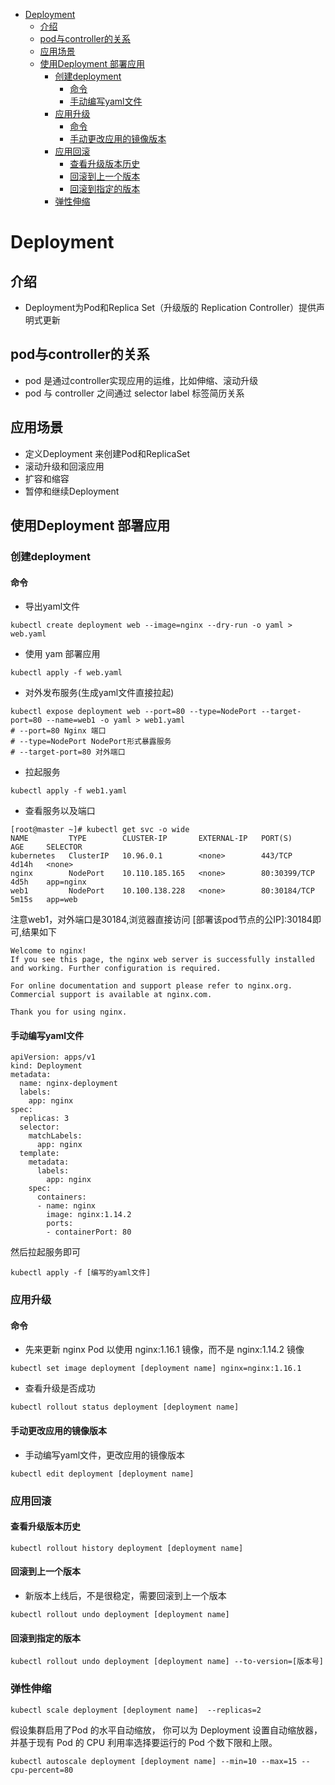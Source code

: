- [Deployment](#deployment)
  - [介绍](#介绍)
  - [pod与controller的关系](#pod与controller的关系)
  - [应用场景](#应用场景)
  - [使用Deployment 部署应用](#使用deployment-部署应用)
    - [创建deployment](#创建deployment)
      - [命令](#命令)
      - [手动编写yaml文件](#手动编写yaml文件)
    - [应用升级](#应用升级)
      - [命令](#命令-1)
      - [手动更改应用的镜像版本](#手动更改应用的镜像版本)
    - [应用回滚](#应用回滚)
      - [查看升级版本历史](#查看升级版本历史)
      - [回滚到上一个版本](#回滚到上一个版本)
      - [回滚到指定的版本](#回滚到指定的版本)
    - [弹性伸缩](#弹性伸缩)

# Deployment
## 介绍
* Deployment为Pod和Replica Set（升级版的 Replication Controller）提供声明式更新
## pod与controller的关系
* pod 是通过controller实现应用的运维，比如伸缩、滚动升级
* pod 与 controller 之间通过 selector label 标签简历关系

## 应用场景
* 定义Deployment 来创建Pod和ReplicaSet
* 滚动升级和回滚应用
* 扩容和缩容
* 暂停和继续Deployment 

## 使用Deployment 部署应用
### 创建deployment
#### 命令
* 导出yaml文件
```
kubectl create deployment web --image=nginx --dry-run -o yaml > web.yaml
```
* 使用 yam 部署应用
```
kubectl apply -f web.yaml
```
* 对外发布服务(生成yaml文件直接拉起)
```
kubectl expose deployment web --port=80 --type=NodePort --target-port=80 --name=web1 -o yaml > web1.yaml
# --port=80 Nginx 端口
# --type=NodePort NodePort形式暴露服务
# --target-port=80 对外端口
```
* 拉起服务
```
kubectl apply -f web1.yaml
```
* 查看服务以及端口
```
[root@master ~]# kubectl get svc -o wide
NAME         TYPE        CLUSTER-IP       EXTERNAL-IP   PORT(S)        AGE     SELECTOR
kubernetes   ClusterIP   10.96.0.1        <none>        443/TCP        4d14h   <none>
nginx        NodePort    10.110.185.165   <none>        80:30399/TCP   4d5h    app=nginx
web1         NodePort    10.100.138.228   <none>        80:30184/TCP   5m15s   app=web
```
注意web1，对外端口是30184,浏览器直接访问 [部署该pod节点的公IP]:30184即可,结果如下
```
Welcome to nginx!
If you see this page, the nginx web server is successfully installed and working. Further configuration is required.

For online documentation and support please refer to nginx.org.
Commercial support is available at nginx.com.

Thank you for using nginx.
```
#### 手动编写yaml文件
```
apiVersion: apps/v1
kind: Deployment
metadata:
  name: nginx-deployment
  labels:
    app: nginx
spec:
  replicas: 3
  selector:
    matchLabels:
      app: nginx
  template:
    metadata:
      labels:
        app: nginx
    spec:
      containers:
      - name: nginx
        image: nginx:1.14.2
        ports:
        - containerPort: 80
```
然后拉起服务即可
```
kubectl apply -f [编写的yaml文件]
```
### 应用升级
#### 命令
* 先来更新 nginx Pod 以使用 nginx:1.16.1 镜像，而不是 nginx:1.14.2 镜像
```
kubectl set image deployment [deployment name] nginx=nginx:1.16.1
```
* 查看升级是否成功
```
kubectl rollout status deployment [deployment name]
```
#### 手动更改应用的镜像版本
* 手动编写yaml文件，更改应用的镜像版本
```
kubectl edit deployment [deployment name]
```
### 应用回滚
#### 查看升级版本历史
```
kubectl rollout history deployment [deployment name]
```
#### 回滚到上一个版本
* 新版本上线后，不是很稳定，需要回滚到上一个版本
```
kubectl rollout undo deployment [deployment name]
```
#### 回滚到指定的版本
```
kubectl rollout undo deployment [deployment name] --to-version=[版本号]
```
### 弹性伸缩
```
kubectl scale deployment [deployment name]  --replicas=2
```
假设集群启用了Pod 的水平自动缩放， 你可以为 Deployment 设置自动缩放器，并基于现有 Pod 的 CPU 利用率选择要运行的 Pod 个数下限和上限。
```
kubectl autoscale deployment [deployment name] --min=10 --max=15 --cpu-percent=80
```